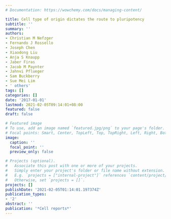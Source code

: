 ```yaml
---
# Documentation: https://wowchemy.com/docs/managing-content/

title: Cell type of origin dictates the route to pluripotency
subtitle: ''
summary: ''
authors:
- Christian M Nefzger
- Fernando J Rossello
- Joseph Chen
- Xiaodong Liu
- Anja S Knaupp
- Jaber Firas
- Jacob M Paynter
- Jahnvi Pflueger
- Sam Buckberry
- Sue Mei Lim
- ' others'
tags: []
categories: []
date: '2017-01-01'
lastmod: 2021-02-05T09:14:01+08:00
featured: false
draft: false

# Featured image
# To use, add an image named `featured.jpg/png` to your page's folder.
# Focal points: Smart, Center, TopLeft, Top, TopRight, Left, Right, BottomLeft, Bottom, BottomRight.
image:
  caption: ''
  focal_point: ''
  preview_only: false

# Projects (optional).
#   Associate this post with one or more of your projects.
#   Simply enter your project's folder or file name without extension.
#   E.g. `projects = ["internal-project"]` references `content/project/deep-learning/index.md`.
#   Otherwise, set `projects = []`.
projects: []
publishDate: '2021-02-05T01:14:01.197374Z'
publication_types:
- '2'
abstract: ''
publication: '*Cell reports*'
---
```

